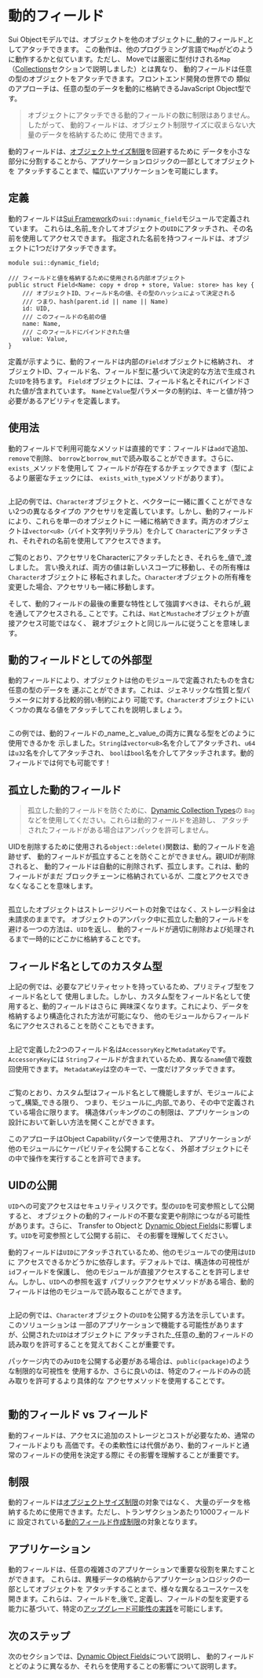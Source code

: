 # 動的フィールド

Sui Objectモデルでは、オブジェクトを他のオブジェクトに_動的フィールド_としてアタッチできます。
この動作は、他のプログラミング言語で`Map`がどのように動作するかと似ています。ただし、
Moveでは厳密に型付けされる`Map`（[Collections](./collections)セクションで説明しました）とは異なり、
動的フィールドは任意の型のオブジェクトをアタッチできます。フロントエンド開発の世界での
類似のアプローチは、任意の型のデータを動的に格納できるJavaScript Object型です。

> オブジェクトにアタッチできる動的フィールドの数に制限はありません。したがって、
> 動的フィールドは、オブジェクト制限サイズに収まらない大量のデータを格納するために
> 使用できます。

動的フィールドは、[オブジェクトサイズ制限](./../guides/building-against-limits)を回避するために
データを小さな部分に分割することから、アプリケーションロジックの一部としてオブジェクトを
アタッチすることまで、幅広いアプリケーションを可能にします。

## 定義

動的フィールドは[Sui Framework](./sui-framework)の`sui::dynamic_field`モジュールで定義されています。
これらは_名前_を介してオブジェクトの`UID`にアタッチされ、その名前を使用してアクセスできます。
指定された名前を持つフィールドは、オブジェクトに1つだけアタッチできます。

```move
module sui::dynamic_field;

/// フィールドと値を格納するために使用される内部オブジェクト
public struct Field<Name: copy + drop + store, Value: store> has key {
    /// オブジェクトID、フィールド名の値、その型のハッシュによって決定される
    /// つまり、hash(parent.id || name || Name)
    id: UID,
    /// このフィールドの名前の値
    name: Name,
    /// このフィールドにバインドされた値
    value: Value,
}
```

定義が示すように、動的フィールドは内部の`Field`オブジェクトに格納され、
オブジェクトID、フィールド名、フィールド型に基づいて決定的な方法で生成された`UID`を持ちます。
`Field`オブジェクトには、フィールド名とそれにバインドされた値が含まれています。
`Name`と`Value`型パラメータの制約は、キーと値が持つ必要があるアビリティを定義します。

## 使用法

動的フィールドで利用可能なメソッドは直接的です：フィールドは`add`で追加、`remove`で削除、
`borrow`と`borrow_mut`で読み取ることができます。さらに、`exists_`メソッドを使用して
フィールドが存在するかチェックできます（型によるより厳密なチェックには、
`exists_with_type`メソッドがあります）。

```move file=packages/samples/sources/programmability/dynamic-fields.move anchor=usage

```

上記の例では、`Character`オブジェクトと、ベクターに一緒に置くことができない2つの異なるタイプの
アクセサリを定義しています。しかし、動的フィールドにより、これらを単一のオブジェクトに
一緒に格納できます。両方のオブジェクトは`vector<u8>`（バイト文字列リテラル）を介して
`Character`にアタッチされ、それぞれの名前を使用してアクセスできます。

ご覧のとおり、アクセサリをCharacterにアタッチしたとき、それらを_値で_渡しました。
言い換えれば、両方の値は新しいスコープに移動し、その所有権は`Character`オブジェクトに
移転されました。`Character`オブジェクトの所有権を変更した場合、アクセサリも一緒に移動します。

そして、動的フィールドの最後の重要な特性として強調すべきは、それらが_親を通してアクセスされる_
ことです。これは、`Hat`と`Mustache`オブジェクトが直接アクセス可能ではなく、
親オブジェクトと同じルールに従うことを意味します。

## 動的フィールドとしての外部型

動的フィールドにより、オブジェクトは他のモジュールで定義されたものを含む任意の型のデータを
運ぶことができます。これは、ジェネリックな性質と型パラメータに対する比較的弱い制約により
可能です。`Character`オブジェクトにいくつかの異なる値をアタッチしてこれを説明しましょう。

```move file=packages/samples/sources/programmability/dynamic-fields.move anchor=foreign_types

```

この例では、動的フィールドの_name_と_value_の両方に異なる型をどのように使用できるかを
示しました。`String`は`vector<u8>`名を介してアタッチされ、`u64`は`u32`名を介してアタッチされ、
`bool`は`bool`名を介してアタッチされます。動的フィールドでは何でも可能です！

## 孤立した動的フィールド

> 孤立した動的フィールドを防ぐために、[Dynamic Collection Types](./dynamic-collections)の
> `Bag`などを使用してください。これらは動的フィールドを追跡し、
> アタッチされたフィールドがある場合はアンパックを許可しません。

UIDを削除するために使用される`object::delete()`関数は、動的フィールドを追跡せず、
動的フィールドが孤立することを防ぐことができません。親UIDが削除されると、
動的フィールドは自動的に削除されず、孤立します。これは、動的フィールドがまだ
ブロックチェーンに格納されているが、二度とアクセスできなくなることを意味します。

```move file=packages/samples/sources/programmability/dynamic-fields.move anchor=orphan_fields

```

孤立したオブジェクトはストレージリベートの対象ではなく、ストレージ料金は未請求のままです。
オブジェクトのアンパック中に孤立した動的フィールドを避ける一つの方法は、`UID`を返し、
動的フィールドが適切に削除および処理されるまで一時的にどこかに格納することです。

## フィールド名としてのカスタム型

上記の例では、必要なアビリティセットを持っているため、プリミティブ型をフィールド名として
使用しました。しかし、カスタム型をフィールド名として使用すると、動的フィールドはさらに
興味深くなります。これにより、データを格納するより構造化された方法が可能になり、
他のモジュールからフィールド名にアクセスされることを防ぐこともできます。

```move file=packages/samples/sources/programmability/dynamic-fields.move anchor=custom_type

```

上記で定義した2つのフィールド名は`AccessoryKey`と`MetadataKey`です。`AccessoryKey`には
`String`フィールドが含まれているため、異なる`name`値で複数回使用できます。
`MetadataKey`は空のキーで、一度だけアタッチできます。

```move file=packages/samples/sources/programmability/dynamic-fields.move anchor=custom_type_usage

```

ご覧のとおり、カスタム型はフィールド名として機能しますが、モジュールによって_構築_できる限り、
つまり、モジュールに_内部_であり、その中で定義されている場合に限ります。
構造体パッキングのこの制限は、アプリケーションの設計において新しい方法を開くことができます。

このアプローチはObject Capability<!--[]](./object-capability)-->パターンで使用され、
アプリケーションが他のモジュールにケーパビリティを公開することなく、
外部オブジェクトにその中で操作を実行することを許可できます。

## UIDの公開

<div class="warning">

`UID`への可変アクセスはセキュリティリスクです。型の`UID`を可変参照として公開すると、
オブジェクトの動的フィールドの不要な変更や削除につながる可能性があります。さらに、
Transfer to Object<!--[](./../storage/transfer-to-object)-->と
[Dynamic Object Fields](./dynamic-object-fields)に影響します。`UID`を可変参照として公開する前に、
その影響を理解してください。

</div>

動的フィールドは`UID`にアタッチされているため、他のモジュールでの使用は`UID`に
アクセスできるかどうかに依存します。デフォルトでは、構造体の可視性が`id`フィールドを保護し、
他のモジュールが直接アクセスすることを許可しません。しかし、`UID`への参照を返す
パブリックアクセサメソッドがある場合、動的フィールドは他のモジュールで読み取ることができます。

```move file=packages/samples/sources/programmability/dynamic-fields.move anchor=exposed_uid

```

上記の例では、`Character`オブジェクトの`UID`を公開する方法を示しています。このソリューションは
一部のアプリケーションで機能する可能性がありますが、公開された`UID`はオブジェクトに
アタッチされた_任意の_動的フィールドの読み取りを許可することを覚えておくことが重要です。

パッケージ内でのみ`UID`を公開する必要がある場合は、`public(package)`のような制限的な可視性を
使用するか、さらに良いのは、特定のフィールドのみの読み取りを許可するより具体的な
アクセサメソッドを使用することです。

```move file=packages/samples/sources/programmability/dynamic-fields.move anchor=exposed_uid_measures

```

## 動的フィールド vs フィールド

動的フィールドは、アクセスに追加のストレージとコストが必要なため、通常のフィールドよりも
高価です。その柔軟性には代償があり、動的フィールドと通常のフィールドの使用を決定する際に
その影響を理解することが重要です。

## 制限

動的フィールドは[オブジェクトサイズ制限](./../guides/building-against-limits)の対象ではなく、
大量のデータを格納するために使用できます。ただし、トランザクションあたり1000フィールドに
設定されている[動的フィールド作成制限](./../guides/building-against-limits)の対象となります。

## アプリケーション

動的フィールドは、任意の複雑さのアプリケーションで重要な役割を果たすことができます。
これらは、異種データの格納からアプリケーションロジックの一部としてオブジェクトを
アタッチすることまで、様々な異なるユースケースを開きます。これらは、フィールドを_後で_
定義し、フィールドの型を変更する能力に基づいて、特定の[アップグレード可能性の実践](./../guides/upgradeability-practices)を可能にします。

## 次のステップ

次のセクションでは、[Dynamic Object Fields](./dynamic-object-fields)について説明し、
動的フィールドとどのように異なるか、それらを使用することの影響について説明します。
